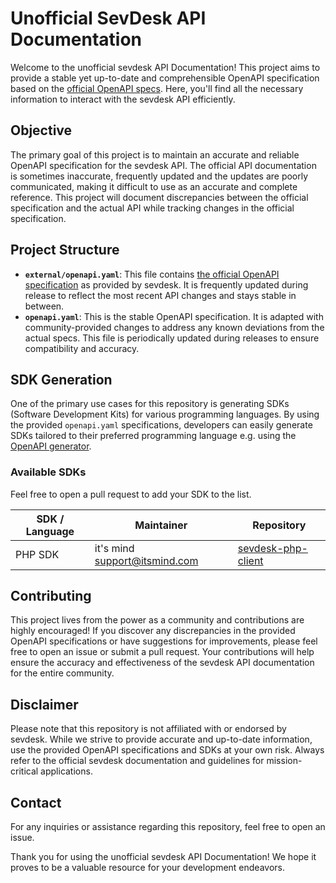 # Unofficial SevDesk API Documentation

Welcome to the unofficial sevdesk API Documentation! This project aims to provide a stable yet up-to-date and comprehensible OpenAPI specification based on the [official OpenAPI specs](https://api.sevdesk.de/). Here, you'll find all the necessary information to interact with the sevdesk API efficiently.

## Objective

The primary goal of this project is to maintain an accurate and reliable OpenAPI specification for the sevdesk API. The official API documentation is sometimes inaccurate, frequently updated and the updates are poorly communicated, making it difficult to use as an accurate and complete reference. This project will document discrepancies between the official specification and the actual API while tracking changes in the official specification.

## Project Structure

- **`external/openapi.yaml`**: This file contains [the official OpenAPI specification](https://api.sevdesk.de/openapi.yaml) as provided by sevdesk. It is frequently updated during release to reflect the most recent API changes and stays stable in between.
- **`openapi.yaml`**: This is the stable OpenAPI specification. It is adapted with community-provided changes to address any known deviations from the actual specs. This file is periodically updated during releases to ensure compatibility and accuracy.

## SDK Generation

One of the primary use cases for this repository is generating SDKs (Software Development Kits) for various programming languages. By using the provided `openapi.yaml` specifications, developers can easily generate SDKs tailored to their preferred programming language e.g. using the [OpenAPI generator](https://openapi-generator.tech/).

### Available SDKs

Feel free to open a pull request to add your SDK to the list.

| SDK / Language | Maintainer                      | Repository                                                       |
| -------------- | ------------------------------- | ---------------------------------------------------------------- |
| PHP SDK        | it's mind <support@itsmind.com> | [sevdesk-php-client](https://github.com/itsmindcom/sevdesk-php-client) |

## Contributing

This project lives from the power as a community and contributions are highly encouraged! If you discover any discrepancies in the provided OpenAPI specifications or have suggestions for improvements, please feel free to open an issue or submit a pull request. Your contributions will help ensure the accuracy and effectiveness of the sevdesk API documentation for the entire community.

## Disclaimer

Please note that this repository is not affiliated with or endorsed by sevdesk. While we strive to provide accurate and up-to-date information, use the provided OpenAPI specifications and SDKs at your own risk. Always refer to the official sevdesk documentation and guidelines for mission-critical applications.

## Contact

For any inquiries or assistance regarding this repository, feel free to open an issue.

Thank you for using the unofficial sevdesk API Documentation! We hope it proves to be a valuable resource for your development endeavors.
